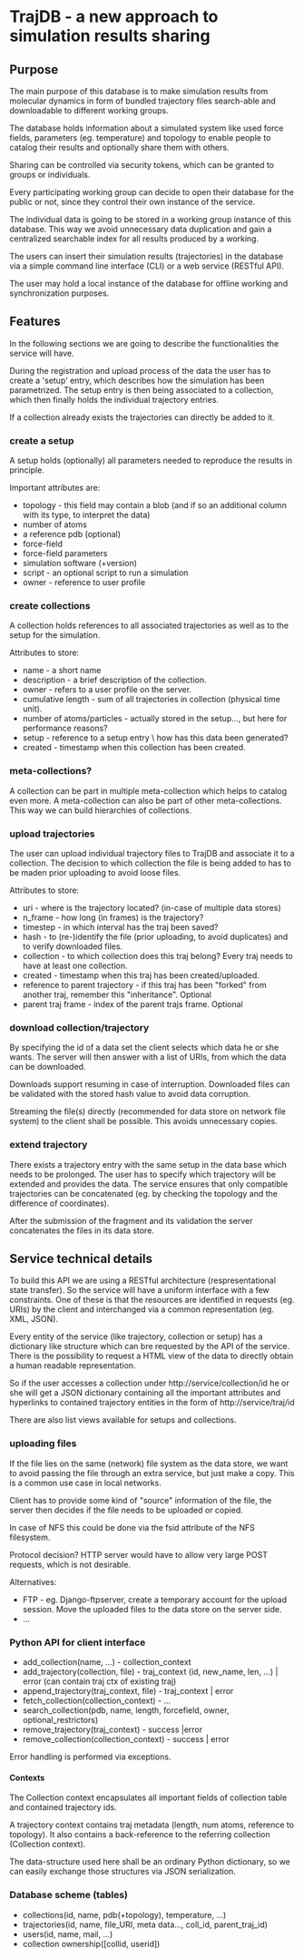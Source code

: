 # TrajDB - a new approach to simulation results sharing

## Purpose 
The main purpose of this database is to make simulation results from molecular
dynamics in form of bundled trajectory files search-able and downloadable to different working
groups. 

The database holds information about a simulated system like used force fields,
parameters (eg. temperature) and topology to enable people to catalog their
results and optionally share them with others. 

Sharing can be controlled via security tokens, which can be granted
to groups or individuals.

Every participating working group can decide to open their database for the public
or not, since they control their own instance of the service.

The individual data is going to be stored in a working group instance of this
database. This way we avoid unnecessary data duplication and gain a centralized
searchable index for all results produced by a working.

The users can insert their simulation results (trajectories) in the database via
a simple command line interface (CLI) or a web service (RESTful API).

The user may hold a local instance of the database for offline working and
synchronization purposes.


## Features 
In the following sections we are going to describe the functionalities the
service will have.

During the registration and upload process of the data the user has to create
a 'setup' entry, which describes how the simulation has been parametrized.
The setup entry is then being associated to a collection, which then finally holds
the individual trajectory entries.

If a collection already exists the trajectories can directly be added to it.

### create a setup
A setup holds (optionally) all parameters needed to reproduce the results in
principle.

Important attributes are:

* topology - this field may contain a blob (and if so an additional column with its type, to interpret the data) 
* number of atoms
* a reference pdb (optional)
* force-field
* force-field parameters
* simulation software (+version)
* script - an optional script to run a simulation
* owner - reference to user profile

### create collections
A collection holds references to all associated trajectories as well as to the
setup for the simulation.

Attributes to store:

* name - a short name
* description - a brief description of the collection.
* owner - refers to a user profile on the server.
* cumulative length - sum of all trajectories in collection (physical time unit). 
* number of atoms/particles - actually stored in the setup..., but here for performance reasons?
* setup - reference to a setup entry \ how has this data been generated? 
* created - timestamp when this collection has been created.

### meta-collections?
A collection can be part in multiple meta-collection which helps to catalog
even more. A meta-collection can also be part of other meta-collections. This
way we can build hierarchies of collections.

### upload trajectories
The user can upload individual trajectory files to TrajDB and associate it to
a collection. The decision to which collection the file is being added to has
to be maden prior uploading to avoid loose files.

Attributes to store:

* uri - where is the trajectory located? (in-case of multiple data stores)
* n\_frame - how long (in frames) is the trajectory?
* timestep - in which interval has the traj been saved?  
* hash - to (re-)identify the file (prior uploading, to avoid duplicates) and
  to verify downloaded files.
* collection - to which collection does this traj belong? Every traj needs to
  have at least one collection.
* created - timestamp when this traj has been created/uploaded.
* reference to parent trajectory - if this traj has been "forked" from another
  traj, remember this "inheritance". Optional 
* parent traj frame - index of the parent trajs frame. Optional 

### download collection/trajectory
By specifying the id of a data set the client selects which data he or she wants.
The server will then answer with a list of URIs, from which the data can be
downloaded. 

Downloads support resuming in case of interruption. Downloaded files can be validated
with the stored hash value to avoid data corruption.

Streaming the file(s) directly (recommended for data store on network file system)
to the client shall be possible. This avoids unnecessary copies.

### extend trajectory
There exists a trajectory entry with the same setup in the data base which 
needs to be prolonged. The user has to specify which trajectory will be 
extended and provides the data. The service ensures that only compatible
trajectories can be concatenated (eg. by checking the topology and the difference
of coordinates).

After the submission of the fragment and its validation the server concatenates
the files in its data store.

## Service technical details
To build this API we are using a RESTful architecture (respresentational state
transfer). So the service will have a uniform interface with a few constraints.
One of these is that the resources are identified in requests (eg. URIs) by the
client and interchanged via a common representation (eg. XML, JSON).

Every entity of the service (like trajectory, collection or setup) has a
dictionary like structure which can bre requested by the API of the service.
There is the possibility to request a HTML view of the data to directly obtain
a human readable representation.

So if the user accesses a collection under http://service/collection/id
he or she will get a JSON dictionary containing all the important attributes
and hyperlinks to contained trajectory entities in the form of
http://service/traj/id

There are also list views available for setups and collections.

### uploading files
If the file lies on the same (network) file system as the data store, we want to
avoid passing the file through an extra service, but just make a copy. This is
a common use case in local networks.

Client has to provide some kind of "source" information of the file, the server
then decides if the file needs to be uploaded or copied.

In case of NFS this could be done via the fsid attribute of the NFS filesystem.

Protocol decision? 
HTTP server would have to allow very large POST requests, which is not desirable.

Alternatives:

* FTP - eg. Django-ftpserver, create a temporary account for the upload session.
  Move the uploaded files to the data store on the server side.
* ...

### Python API for client interface
* add\_collection(name, ...) - collection\_context
* add\_trajectory(collection, file) - traj\_context (id, new\_name, len, ...) | error (can contain traj ctx of existing traj) 
* append\_trajectory(traj\_context, file) - traj\_context | error
* fetch\_collection(collection\_context) - ...
* search\_collection(pdb, name, length, forcefield, owner, optional\_restrictors)
* remove\_trajectory(traj\_context) - success |error 
* remove\_collection(collection\_context) - success | error

Error handling is performed via exceptions.

#### Contexts
The Collection context encapsulates all important fields of collection table
and contained trajectory ids.

A trajectory context contains traj metadata (length, num atoms, reference to topology).
It also contains a back-reference to the referring collection (Collection context).

The data-structure used here shall be an ordinary Python dictionary, so we can
easily exchange those structures via JSON serialization.

### Database scheme (tables)

* collections(id, name, pdb(+topology), temperature, ...)
* trajectories(id, name, file\_URI, meta data..., coll\_id, parent\_traj\_id) 
* users(id, name, mail, ...)
* collection ownership([collid, userid])



